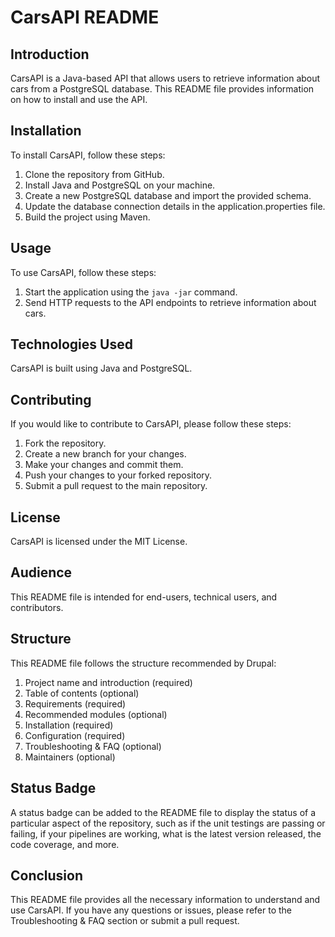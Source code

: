 # CarsAPI README

## Introduction

CarsAPI is a Java-based API that allows users to retrieve information about cars from a PostgreSQL database. This README file provides information on how to install and use the API.

## Installation

To install CarsAPI, follow these steps:

1. Clone the repository from GitHub.
2. Install Java and PostgreSQL on your machine.
3. Create a new PostgreSQL database and import the provided schema.
4. Update the database connection details in the application.properties file.
5. Build the project using Maven.

## Usage

To use CarsAPI, follow these steps:

1. Start the application using the `java -jar` command.
2. Send HTTP requests to the API endpoints to retrieve information about cars.

## Technologies Used

CarsAPI is built using Java and PostgreSQL.

## Contributing

If you would like to contribute to CarsAPI, please follow these steps:

1. Fork the repository.
2. Create a new branch for your changes.
3. Make your changes and commit them.
4. Push your changes to your forked repository.
5. Submit a pull request to the main repository.

## License

CarsAPI is licensed under the MIT License.

## Audience

This README file is intended for end-users, technical users, and contributors.

## Structure

This README file follows the structure recommended by Drupal:

1. Project name and introduction (required)
2. Table of contents (optional)
3. Requirements (required)
4. Recommended modules (optional)
5. Installation (required)
6. Configuration (required)
7. Troubleshooting & FAQ (optional)
8. Maintainers (optional)

## Status Badge

A status badge can be added to the README file to display the status of a particular aspect of the repository, such as if the unit testings are passing or failing, if your pipelines are working, what is the latest version released, the code coverage, and more.

## Conclusion

This README file provides all the necessary information to understand and use CarsAPI. If you have any questions or issues, please refer to the Troubleshooting & FAQ section or submit a pull request.
